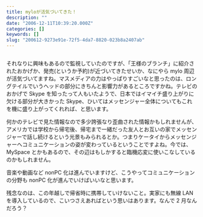 ```yaml
---
title: myloが活気づいてきた！
description: ""
date: "2006-12-11T10:39:20.000Z"
categories: []
keywords: []
slug: "200612-9273e91e-72f5-4da7-8820-023b8a2407ab"
---
```

![]()

それなりに興味もあるので監視していたのですが、「王様のブランチ」に紹介されたおかげか、発売(というか予約)が近づいてきたせいか、なにやら mylo 周辺が活気づいてますね。マスメディアの力はやっぱりすごいなと思ったのは、ロングテイルでいうヘッドの部分にきちんと影響力があるところですかね。テレビのおかげで Skype を知ったって人もいたようで、日本ではイマイチ盛り上がりに欠ける部分が大きかった Skype、ひいてはメッセンジャー全体についてもこれを機に盛り上がってくれれば、と思います。

何かのテレビで見た情報なので多少誇張なり歪曲された情報かもしれませんが、アメリカでは学校から帰宅後、帰宅まで一緒だった友人とお互いの家でメッセンジャーで話し続けるという光景もみられるとか。つまりケータイからメッセンジャーへコミュニケーションの姿が変わっているということですよね。今では、MySpace とかもあるので、その辺はもしかすると臨機応変に使いこなしているのかもしれません。

音楽や動画など nonPC 化は進んでいますけど、こうやってコミュニケーションの分野も nonPC 化が進んでいけばいいなと思います。

残念なのは、この年越しで帰省時に携帯していけないこと。実家にも無線 LAN を導入しているので、こいつさえあればという思いはあります。なんで 2 月なんだろう？

